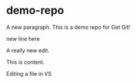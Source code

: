 # demo-repo

A new paragraph.
This is a demo repo for Get Git!

new line here 

A  really new edit.

This is content.

Editing a file in VS 